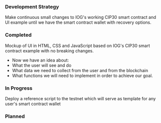 ### Development Strategy  
Make continuous small changes to IOG's working CIP30 smart contract and UI example until we have the smart contract wallet with recovery options. 

### Completed  
Mockup of UI in HTML, CSS and JavaScript based on IOG's CIP30 smart contract example with no breaking changes.
* Now we have an idea about:
* What the user will see and do
* What data we need to collect from the user and from the blockchain
* What functions we will need to implement in order to achieve our goal.

### In Progress  
Deploy a reference script to the testnet which will serve as template for any user's smart contract wallet

### Planned  
